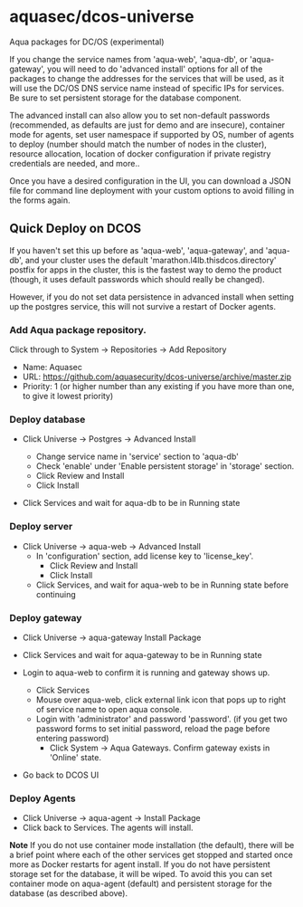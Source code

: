 # aquasec/dcos-universe

Aqua packages for DC/OS (experimental)

If you change the service names from 'aqua-web', 'aqua-db', or 'aqua-gateway', you will need to do 'advanced install' options for all of the packages to change the addresses for the services that will be used, as it will use the DC/OS DNS service name instead of specific IPs for services.  Be sure to set persistent storage for the database component.

The advanced install can also allow you to set non-default passwords (recommended, as defaults are just for demo and are insecure), container mode for agents, set user namespace if supported by OS, number of agents to deploy (number should match the number of nodes in the cluster), resource allocation, location of docker configuration if private registry credentials are needed, and more..

Once you have a desired configuration in the UI, you can download a JSON file for command line deployment with your custom options to avoid filling in the forms again.


## Quick Deploy on DCOS


If you haven't set this up before as 'aqua-web', 'aqua-gateway', and 'aqua-db', and your cluster uses the default 'marathon.l4lb.thisdcos.directory' postfix for apps in the cluster, this is the fastest way to demo the product (though, it uses default passwords which should really be changed).

However, if you do not set data persistence in advanced install when setting up the postgres service, this will not survive a restart of Docker agents.

### Add Aqua package repository.


Click through to System -> Repositories -> Add Repository
* Name:  Aquasec
* URL:   https://github.com/aquasecurity/dcos-universe/archive/master.zip
* Priority:  1 (or higher number than any existing if you have more than one, to give it lowest priority)


### Deploy database
* Click Universe -> Postgres -> Advanced Install
	* Change service name in 'service' section to 'aqua-db'
	* Check 'enable' under 'Enable persistent storage' in 'storage' section.
	* Click Review and Install
	* Click Install

* Click Services and wait for aqua-db to be in Running state


### Deploy server
* Click Universe -> aqua-web -> Advanced Install
	* In 'configuration' section, add license key to 'license_key'.
		* Click Review and Install
		* Click Install
	* Click Services, and wait for aqua-web to be in Running state before continuing

### Deploy gateway

* Click Universe -> aqua-gateway Install Package
* Click Services and wait for aqua-gateway to be in Running state

* Login to aqua-web to confirm it is running and gateway shows up.
	* Click Services
	* Mouse over aqua-web, click external link icon that pops up to right of service name to open aqua console.
	* Login with 'administrator' and password 'password'.  (if you get two password forms to set initial password, reload the page before entering password)
		* Click System -> Aqua Gateways.  Confirm gateway exists in 'Online' state.

* Go back to DCOS UI


### Deploy Agents

* Click Universe -> aqua-agent -> Install Package
* Click back to Services.  The agents will install.


**Note**
If you do not use container mode installation (the default), there will be a brief point where each of the other services get stopped and started once more as Docker restarts for agent install.  If you do not have persistent storage set for the database, it will be wiped.  To avoid this you can set container mode on aqua-agent (default) and persistent storage for the database (as described above).

